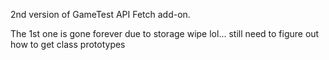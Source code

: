 2nd version of GameTest API Fetch add-on.

The 1st one is gone forever due to storage wipe lol...
still need to figure out how to get class prototypes